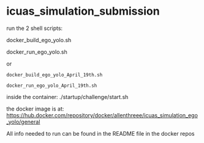# icuas_simulation_submission


run the 2 shell scripts:

docker_build_ego_yolo.sh

docker_run_ego_yolo.sh

or
```
docker_build_ego_yolo_April_19th.sh

docker_run_ego_yolo_April_19th.sh
```

inside the container:
./startup/challenge/start.sh

the docker image is at:
https://hub.docker.com/repository/docker/allenthreee/icuas_simulation_ego_yolo/general

All info needed to run can be found in the README file in the docker repos

